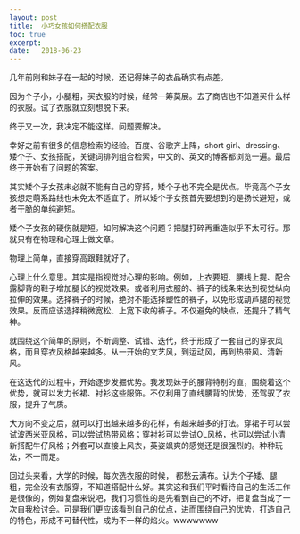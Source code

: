 ```yaml
---
layout: post
title:  小巧女孩如何搭配衣服
toc: true 
excerpt: 
date:   2018-06-23
---
```


几年前刚和妹子在一起的时候，还记得妹子的衣品确实有点差。

因为个子小，小腿粗，买衣服的时候，经常一筹莫展。去了商店也不知道买什么样的衣服。试了衣服就立刻想脱下来。

终于又一次，我决定不能这样。问题要解决。

幸好之前有很多的信息检索的经验。百度、谷歌齐上阵，short girl、dressing、矮个子、女孩搭配，关键词排列组合检索，中文的、英文的博客都浏览一遍。最后终于开始有了问题的答案。

其实矮个子女孩未必就不能有自己的穿搭，矮个子也不完全是优点。毕竟高个子女孩想走萌系路线也未免太不适宜了。所以矮个子女孩首先要想到的是扬长避短，或者干脆的单纯避短。

矮个子女孩的硬伤就是短。如何解决这个问题？把腿打碎再重造似乎不太可行。那就只有在物理和心理上做文章。

物理上简单，直接穿高跟鞋就好了。

心理上什么意思。其实是指视觉对心理的影响。例如，上衣要短、腰线上提、配合露脚背的鞋子增加腿长的视觉效果。或者利用衣服的、裤子的线条来达到视觉纵向拉伸的效果。选择裤子的时候，绝对不能选择塑性的裤子，以免形成葫芦腿的视觉效果。反而应该选择稍微宽松、上宽下收的裤子。不仅避免的缺点，还提升了精气神。

就围绕这个简单的原则，不断调整、试错、迭代，终于形成了一套自己的穿衣风格，而且穿衣风格越来越多。从一开始的文艺风，到运动风，再到热带风、清新风。

在这迭代的过程中，开始逐步发掘优势。我发现妹子的腰背特别的直，围绕着这个优势，就可以发力长裙、衬衫这些服饰。不仅利用了直线腰背的优势，还驾驭了衣服，提升了气质。

大方向不变之后，就可以打出越来越多的花样，有越来越多的打法。穿裙子可以尝试波西米亚风格，可以尝试热带风格；穿衬衫可以尝试OL风格，也可以尝试小清新搭配牛仔风格；外套可以直接上风衣，英姿飒爽的感觉还是很强烈的。种种玩法，不一而足。

回过头来看，大学的时候，每次选衣服的时候， 都愁云满布。认为个子矮、腿粗，完全没有衣服穿，不知道搭配什么好。其实这和我们平时看待自己的生活工作是很像的，例如复盘来说吧，我们习惯性的是先看到自己的不好，把复盘当成了一次自我检讨会。可是我们更应该看到自己的优点，进而围绕自己的优势，打造自己的特色，形成不可替代性，成为不一样的焰火。wwwwwww